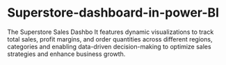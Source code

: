 # Superstore-dashboard-in-power-BI
The Superstore Sales Dashbo It features dynamic visualizations to track total sales, profit margins, and order quantities across different regions, categories and   enabling data-driven decision-making to optimize sales strategies and enhance business growth.
